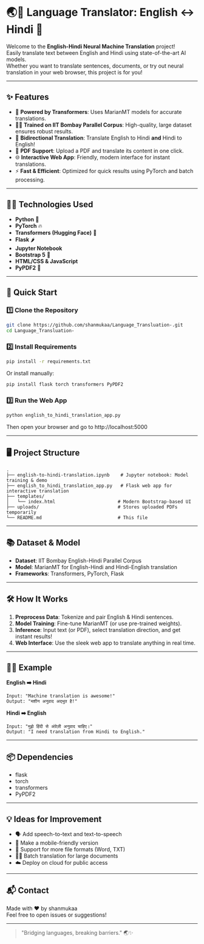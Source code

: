 # 🌏🔁 Language Translator: English ↔️ Hindi 🚀

Welcome to the **English-Hindi Neural Machine Translation** project!  
Easily translate text between English and Hindi using state-of-the-art AI models.  
Whether you want to translate sentences, documents, or try out neural translation in your web browser, this project is for you!

---

## ✨ Features

- 🧠 **Powered by Transformers**: Uses MarianMT models for accurate translations.
- 🏋️‍♂️ **Trained on IIT Bombay Parallel Corpus**: High-quality, large dataset ensures robust results.
- 🔄 **Bidirectional Translation**: Translate English to Hindi **and** Hindi to English!
- 📄 **PDF Support**: Upload a PDF and translate its content in one click.
- 🌐 **Interactive Web App**: Friendly, modern interface for instant translations.
- ⚡ **Fast & Efficient**: Optimized for quick results using PyTorch and batch processing.

---

## 🧑‍💻 Technologies Used

- **Python** 🐍
- **PyTorch** 🔥
- **Transformers (Hugging Face)** 🤗
- **Flask** 🌶️
- **Jupyter Notebook**
- **Bootstrap 5** 🎨
- **HTML/CSS & JavaScript**
- **PyPDF2** 📄

---

## 🚀 Quick Start

### 1️⃣ **Clone the Repository**

```sh
git clone https://github.com/shanmukaa/Language_Transluation-.git
cd Language_Transluation-
```

### 2️⃣ **Install Requirements**

```sh
pip install -r requirements.txt
```

Or install manually:
```sh
pip install flask torch transformers PyPDF2
```

### 3️⃣ **Run the Web App**

```sh
python english_to_hindi_translation_app.py
```

Then open your browser and go to http://localhost:5000

---

## 🖥️ Project Structure

```
.
├── english-to-hindi-translation.ipynb    # Jupyter notebook: Model training & demo
├── english_to_hindi_translation_app.py   # Flask web app for interactive translation
├── templates/
│   └── index.html                       # Modern Bootstrap-based UI
├── uploads/                             # Stores uploaded PDFs temporarily
└── README.md                            # This file
```

---

## 📚 Dataset & Model

- **Dataset**: IIT Bombay English-Hindi Parallel Corpus
- **Model**: MarianMT for English-Hindi and Hindi-English translation
- **Frameworks**: Transformers, PyTorch, Flask

---

## 🛠️ How It Works

1. **Preprocess Data**: Tokenize and pair English & Hindi sentences.
2. **Model Training**: Fine-tune MarianMT (or use pre-trained weights).
3. **Inference**: Input text (or PDF), select translation direction, and get instant results!
4. **Web Interface**: Use the sleek web app to translate anything in real time.

---

## 🧑‍💻 Example

**English ➡️ Hindi**
```
Input: "Machine translation is awesome!"
Output: "मशीन अनुवाद अद्भुत है!"
```

**Hindi ➡️ English**
```
Input: "मुझे हिंदी से अंग्रेज़ी अनुवाद चाहिए।"
Output: "I need translation from Hindi to English."
```

---

## 📦 Dependencies

- flask
- torch
- transformers
- PyPDF2

---

## 💡 Ideas for Improvement

- 🗣️ Add speech-to-text and text-to-speech
- 📱 Make a mobile-friendly version
- 📝 Support for more file formats (Word, TXT)
- 🏃‍♂️ Batch translation for large documents
- ☁️ Deploy on cloud for public access

---

## 📬 Contact

Made with ❤️ by shanmukaa  
Feel free to open issues or suggestions!

---

> "Bridging languages, breaking barriers." 🌏✨
